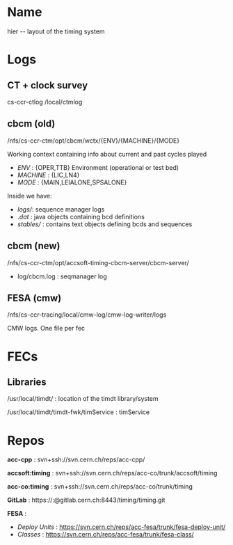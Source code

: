 # Name

hier -- layout of the timing system

# Logs

## CT + clock survey

cs-ccr-ctlog /local/ctmlog

## cbcm (old) 

/nfs/cs-ccr-ctm/opt/cbcm/wctx/{ENV}/{MACHINE}/{MODE} 

Working context containing info about current and past cycles played


  * _ENV_ : {OPER,TTB} Environment (operational or test bed)
  * _MACHINE_ : {LIC,LN4}
  * _MODE_ : {MAIN,LEIALONE,SPSALONE}

Inside we have:

  * _logs/_: sequence manager logs
  * _.dat_ : java objects containing bcd definitions
  * _stables/_ : contains text objects defining bcds and sequences

## cbcm (new)

/nfs/cs-ccr-ctm/opt/accsoft-timing-cbcm-server/cbcm-server/

  * log/cbcm.log : seqmanager log

## FESA (cmw)

/nfs/cs-ccr-tracing/local/cmw-log/cmw-log-writer/logs

CMW logs. One file per fec

# FECs

## Libraries

/usr/local/timdt/ : location of the timdt library/system

/usr/local/timdt/timdt-fwk/timService : timService

# Repos

**acc-cpp** : svn+ssh://svn.cern.ch/reps/acc-cpp/

**accsoft:timing** : svn+ssh://svn.cern.ch/reps/acc-co/trunk/accsoft/timing

**acc-co:timing** : svn+ssh://svn.cern.ch/reps/acc-co/trunk/timing

**GitLab** : https://:@gitlab.cern.ch:8443/timing/timing.git

**FESA** : 

* _Deploy Units_ : https://svn.cern.ch/reps/acc-fesa/trunk/fesa-deploy-unit/
* _Classes_ : https://svn.cern.ch/reps/acc-fesa/trunk/fesa-class/
